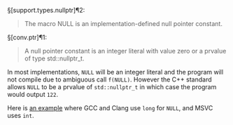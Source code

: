 §[support.types.nullptr]¶2:
> The macro NULL is an implementation-defined null pointer constant.

§[conv.ptr]¶1:
> A null pointer constant is an integer literal with value zero or a prvalue of type std​::​nullptr_­t.

In most implementations, `NULL` will be an integer literal and the program will not compile due to ambiguous call `f(NULL)`. However the C++ standard allows `NULL` to be a prvalue of `std::nullptr_t` in which case the program would output `122`.

Here is [an example](https://www.godbolt.org/z/87r46WP6x) where GCC and Clang use `long` for `NULL`, and MSVC uses `int`.